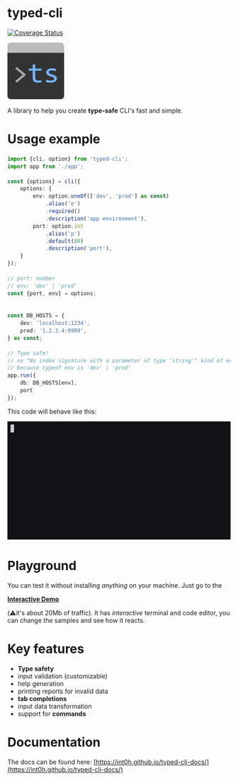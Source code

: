 # typed-cli

[![Coverage Status](https://coveralls.io/repos/github/int0h/typed-cli/badge.svg?branch=master)](https://coveralls.io/github/int0h/typed-cli?branch=master)

![typed-cli logo](./logo128.png)

A library to help you create **type-safe** CLI's fast and simple.

# Usage example

```typescript
import {cli, option} from 'typed-cli';
import app from './app';

const {options} = cli({
    options: {
        env: option.oneOf(['dev', 'prod'] as const)
            .alias('e')
            .required()
            .description('app environment'),
        port: option.int
            .alias('p')
            .default(80)
            .description('port'),
    }
});

// port: number
// env: 'dev' | 'prod'
const {port, env} = options;


const DB_HOSTS = {
    dev: 'localhost:1234',
    prod: '1.2.3.4:9999',
} as const;

// Type safe!
// no "No index signature with a parameter of type 'string'" kind of errors
// because typeof env is 'dev' | 'prod'
app.run({
    db: DB_HOSTS[env],
    port
});
```

This code will behave like this:

![terminal-demo](./demo.gif)

# Playground

You can test it without installing _anything_ on your machine. Just go to the

**[Interactive Demo](https://int0h.github.io/typed-cli-pg/index.html)**

(⚠️it's about 20Mb of traffic).
It has _interactive_ terminal and code editor, you can change the samples and see how it reacts.

# Key features

- **Type safety**
- input validation (customizable)
- help generation
- printing reports for invalid data
- **tab completions**
- input data transformation
- support for **commands**

# Documentation
The docs can be found here: [https://int0h.github.io/typed-cli-docs/](https://int0h.github.io/typed-cli-docs/)
